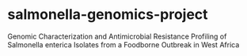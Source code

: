 # salmonella-genomics-project
Genomic Characterization and Antimicrobial Resistance Profiling of  Salmonella enterica Isolates from a Foodborne Outbreak in West Africa
